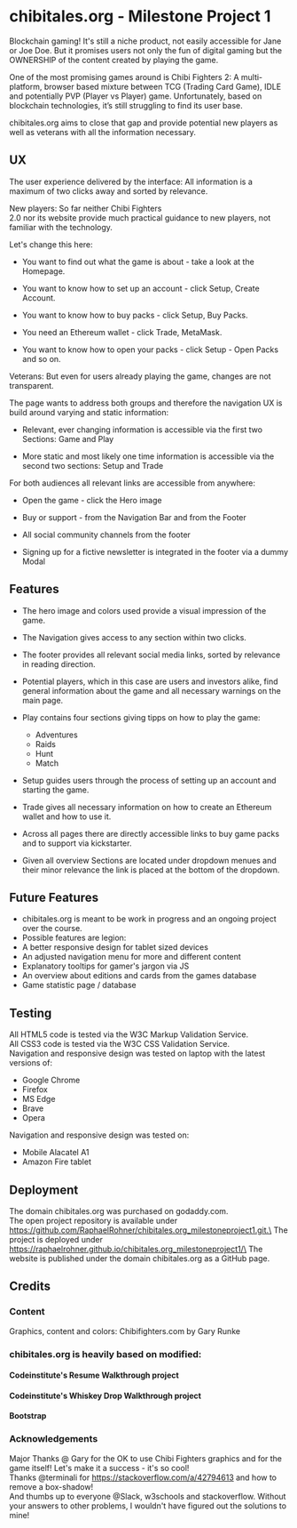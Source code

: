 # chibitales.org - Milestone Project 1
Blockchain gaming! It's still a niche product, not easily accessible for Jane or Joe Doe. But it promises users not only the fun of digital gaming but the OWNERSHIP of the content created by playing the game.

One of the most promising games around is Chibi Fighters 2: A multi-platform, browser based mixture between TCG (Trading Card Game), IDLE and potentially PVP (Player vs Player) game. Unfortunately, based on blockchain technologies, it’s still struggling to find its user base.

chibitales.org aims to close that gap and provide potential new players as well as veterans with all the information necessary.

## UX
The user experience delivered by the interface: All information is a maximum of two clicks away and sorted by relevance.

New players: So far neither Chibi Fighters 2.0 nor its website provide much practical guidance to new players, not familiar with the technology.

Let's change this here:

* You want to find out what the game is about - take a look at the Homepage.

* You want to know how to set up an account - click Setup, Create Account.

* You want to know how to buy packs - click Setup, Buy Packs.

* You need an Ethereum wallet - click Trade, MetaMask.

* You want to know how to open your packs - click Setup - Open Packs and so on.

Veterans: But even for users already playing the game, changes are not transparent.

The page wants to address both groups and therefore the navigation UX is build around varying and static information:

* Relevant, ever changing information is accessible via the first two Sections: Game and Play

* More static and most likely one time information is accessible via the second two sections: Setup and Trade

For both audiences all relevant links are accessible from anywhere:

* Open the game - click the Hero image

* Buy or support - from the Navigation Bar and from the Footer

* All social community channels from the footer

* Signing up for a fictive newsletter is integrated in the footer via a dummy Modal

## Features
* The hero image and colors used provide a visual impression of the game.

* The Navigation gives access to any section within two clicks.

* The footer provides all relevant social media links, sorted by relevance in reading direction.
 
* Potential players, which in this case are users and investors alike, find general information about the game and all necessary warnings on the main page.

* Play contains four sections giving tipps on how to play the game:

  * Adventures
  * Raids
  * Hunt
  * Match

* Setup guides users through the process of setting up an account and starting the game.

* Trade gives all necessary information on how to create an Ethereum wallet and how to use it.

* Across all pages there are directly accessible links to buy game packs and to support via kickstarter.

* Given all overview Sections are located under dropdown menues and their minor relevance the link is placed at the bottom of the dropdown.

## Future Features

* chibitales.org is meant to be work in progress and an ongoing project over the course.
* Possible features are legion:
*  A better responsive design for tablet sized devices
*  An adjusted navigation menu for more and different content
*  Explanatory tooltips for gamer's jargon via JS
*  An overview about editions and cards from the games database
*  Game statistic page / database


## Testing
All HTML5 code is tested via the W3C Markup Validation Service.\
All CSS3 code is tested via the W3C CSS Validation Service.\
Navigation and responsive design was tested on laptop with the latest versions of:
* Google Chrome
* Firefox
* MS Edge
* Brave
* Opera

Navigation and responsive design was tested on:
* Mobile Alacatel A1
* Amazon Fire tablet

## Deployment
The domain chibitales.org was purchased on godaddy.com.\
The open project repository is available under https://github.com/RaphaelRohner/chibitales.org_milestoneproject1.git.\
The project is deployed under https://raphaelrohner.github.io/chibitales.org_milestoneproject1/\
The website is published under the domain chibitales.org as a GitHub page.

## Credits

### Content
Graphics, content and colors: Chibifighters.com by Gary Runke

### chibitales.org is heavily based on modified:

#### Codeinstitute's Resume Walkthrough project
#### Codeinstitute's Whiskey Drop Walkthrough project
#### Bootstrap

### Acknowledgements
Major Thanks @ Gary for the OK to use Chibi Fighters graphics and for the game itself! Let's make it a success - it's so cool!\
Thanks @terminali for https://stackoverflow.com/a/42794613 and how to remove a box-shadow!\
And thumbs up to everyone @Slack, w3schools and stackoverflow. Without your answers to other problems, I wouldn't have figured out the solutions to mine!